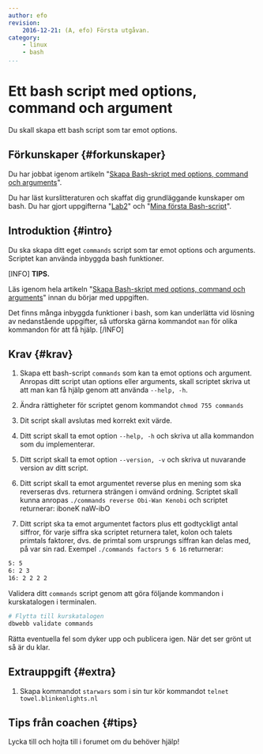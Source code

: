 ```yaml
---
author: efo
revision:
    2016-12-21: (A, efo) Första utgåvan.
category:
    - linux
    - bash
...
```

Ett bash script med options, command och argument
===================================

Du skall skapa ett bash script som tar emot options.

<!--more-->



Förkunskaper {#forkunskaper}
-----------------------

Du har jobbat igenom artikeln "[Skapa Bash-skript med options, command och arguments](kunskap/skapa-bash-skript-med-options-command-och-arguments)".

Du har läst kurslitteraturen och skaffat dig grundläggande kunskaper om bash. Du har gjort uppgifterna "[Lab2](uppgift/linux-lab-2-sok-i-en-logg-fil)" och "[Mina första Bash-script](uppgift/mina-forsta-bash-script)".



Introduktion {#intro}
-----------------------

Du ska skapa ditt eget `commands` script som tar emot options och arguments. Scriptet kan använda inbyggda bash funktioner.


[INFO]
**TIPS.**

Läs igenom hela artikeln "[Skapa Bash-skript med options, command och arguments](kunskap/skapa-bash-skript-med-options-command-och-arguments)" innan du börjar med uppgiften.

Det finns många inbyggda funktioner i bash, som kan underlätta vid lösning av nedanstående uppgifter, så utforska gärna kommandot `man` för olika kommandon för att få hjälp.
[/INFO]



Krav {#krav}
-----------------------

1. Skapa ett bash-script `commands` som kan ta emot options och argument. Anropas ditt script utan options eller arguments, skall scriptet skriva ut att man kan få hjälp genom att använda `--help, -h`.

1. Ändra rättigheter för scriptet genom kommandot `chmod 755 commands`

1. Dit script skall avslutas med korrekt exit värde.

1. Ditt script skall ta emot option `--help, -h` och skriva ut alla kommandon som du implementerar.

1. Ditt script skall ta emot option `--version, -v` och skriva ut nuvarande version av ditt script.

1. Ditt script skall ta emot argumentet reverse plus en mening som ska reverseras dvs. returnera strängen i omvänd ordning. Scriptet skall kunna anropas `./commands reverse Obi-Wan Kenobi` och scriptet returnerar: iboneK naW-ibO

1. Ditt script ska ta emot argumentet factors plus ett godtyckligt antal siffror, för varje siffra ska scriptet returnera talet, kolon och talets primtals faktorer, dvs. de primtal som ursprungs siffran kan delas med, på var sin rad. Exempel `./commands factors 5 6 16` returnerar:

```bash
5: 5
6: 2 3
16: 2 2 2 2
```

Validera ditt `commands` script genom att göra följande kommandon i kurskatalogen i terminalen.

```bash
# Flytta till kurskatalogen
dbwebb validate commands
```

Rätta eventuella fel som dyker upp och publicera igen. När det ser grönt ut så är du klar.  



Extrauppgift {#extra}
-----------------------

1. Skapa kommandot `starwars` som i sin tur kör kommandot `telnet towel.blinkenlights.nl`



Tips från coachen {#tips}
-----------------------

Lycka till och hojta till i forumet om du behöver hjälp!
